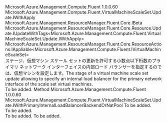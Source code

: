 <Type Name="IWithPrimaryInternalLoadBalancer" FullName="Microsoft.Azure.Management.Compute.Fluent.VirtualMachineScaleSet.Update.IWithPrimaryInternalLoadBalancer">
  <TypeSignature Language="C#" Value="public interface IWithPrimaryInternalLoadBalancer : Microsoft.Azure.Management.Compute.Fluent.VirtualMachineScaleSet.Update.IWithApply, Microsoft.Azure.Management.ResourceManager.Fluent.Core.IBeta, Microsoft.Azure.Management.ResourceManager.Fluent.Core.Resource.Update.IUpdateWithTags&lt;Microsoft.Azure.Management.Compute.Fluent.VirtualMachineScaleSet.Update.IWithApply&gt;, Microsoft.Azure.Management.ResourceManager.Fluent.Core.ResourceActions.IAppliable&lt;Microsoft.Azure.Management.Compute.Fluent.IVirtualMachineScaleSet&gt;" />
  <TypeSignature Language="ILAsm" Value=".class public interface auto ansi abstract IWithPrimaryInternalLoadBalancer implements class Microsoft.Azure.Management.Compute.Fluent.VirtualMachineScaleSet.Update.IWithApply, class Microsoft.Azure.Management.Compute.Fluent.VirtualMachineScaleSet.Update.IWithAvailabilityZone, class Microsoft.Azure.Management.Compute.Fluent.VirtualMachineScaleSet.Update.IWithBootDiagnostics, class Microsoft.Azure.Management.Compute.Fluent.VirtualMachineScaleSet.Update.IWithCapacity, class Microsoft.Azure.Management.Compute.Fluent.VirtualMachineScaleSet.Update.IWithExtension, class Microsoft.Azure.Management.Compute.Fluent.VirtualMachineScaleSet.Update.IWithManagedDataDisk, class Microsoft.Azure.Management.Compute.Fluent.VirtualMachineScaleSet.Update.IWithManagedServiceIdentity, class Microsoft.Azure.Management.Compute.Fluent.VirtualMachineScaleSet.Update.IWithoutPrimaryLoadBalancer, class Microsoft.Azure.Management.Compute.Fluent.VirtualMachineScaleSet.Update.IWithoutPrimaryLoadBalancerBackend, class Microsoft.Azure.Management.Compute.Fluent.VirtualMachineScaleSet.Update.IWithoutPrimaryLoadBalancerNatPool, class Microsoft.Azure.Management.Compute.Fluent.VirtualMachineScaleSet.Update.IWithSku, class Microsoft.Azure.Management.Compute.Fluent.VirtualMachineScaleSet.Update.IWithUnmanagedDataDisk, class Microsoft.Azure.Management.ResourceManager.Fluent.Core.IBeta, class Microsoft.Azure.Management.ResourceManager.Fluent.Core.Resource.Update.IUpdateWithTags`1&lt;class Microsoft.Azure.Management.Compute.Fluent.VirtualMachineScaleSet.Update.IWithApply&gt;, class Microsoft.Azure.Management.ResourceManager.Fluent.Core.ResourceActions.IAppliable`1&lt;class Microsoft.Azure.Management.Compute.Fluent.IVirtualMachineScaleSet&gt;, class Microsoft.Azure.Management.ResourceManager.Fluent.Core.ResourceActions.IIndexable" />
  <TypeSignature Language="DocId" Value="T:Microsoft.Azure.Management.Compute.Fluent.VirtualMachineScaleSet.Update.IWithPrimaryInternalLoadBalancer" />
  <TypeSignature Language="VB.NET" Value="Public Interface IWithPrimaryInternalLoadBalancer&#xA;Implements IAppliable(Of IVirtualMachineScaleSet), IBeta, IUpdateWithTags(Of IWithApply), IWithApply" />
  <TypeSignature Language="F#" Value="type IWithPrimaryInternalLoadBalancer = interface&#xA;    interface IWithApply&#xA;    interface IAppliable&lt;IVirtualMachineScaleSet&gt;&#xA;    interface IIndexable&#xA;    interface IUpdateWithTags&lt;IWithApply&gt;&#xA;    interface IWithManagedDataDisk&#xA;    interface IWithUnmanagedDataDisk&#xA;    interface IWithSku&#xA;    interface IWithCapacity&#xA;    interface IWithExtension&#xA;    interface IWithoutPrimaryLoadBalancer&#xA;    interface IWithoutPrimaryLoadBalancerBackend&#xA;    interface IWithoutPrimaryLoadBalancerNatPool&#xA;    interface IWithManagedServiceIdentity&#xA;    interface IBeta&#xA;    interface IWithBootDiagnostics&#xA;    interface IWithAvailabilityZone" />
  <AssemblyInfo>
    <AssemblyName>Microsoft.Azure.Management.Compute.Fluent</AssemblyName>
    <AssemblyVersion>1.0.0.60</AssemblyVersion>
  </AssemblyInfo>
  <Interfaces>
    <Interface>
      <InterfaceName>Microsoft.Azure.Management.Compute.Fluent.VirtualMachineScaleSet.Update.IWithApply</InterfaceName>
    </Interface>
    <Interface>
      <InterfaceName>Microsoft.Azure.Management.ResourceManager.Fluent.Core.IBeta</InterfaceName>
    </Interface>
    <Interface>
      <InterfaceName>Microsoft.Azure.Management.ResourceManager.Fluent.Core.Resource.Update.IUpdateWithTags&lt;Microsoft.Azure.Management.Compute.Fluent.VirtualMachineScaleSet.Update.IWithApply&gt;</InterfaceName>
    </Interface>
    <Interface>
      <InterfaceName>Microsoft.Azure.Management.ResourceManager.Fluent.Core.ResourceActions.IAppliable&lt;Microsoft.Azure.Management.Compute.Fluent.IVirtualMachineScaleSet&gt;</InterfaceName>
    </Interface>
  </Interfaces>
  <Docs>
    <summary>
            <span data-ttu-id="b9792-101">ステージ、仮想マシン スケール セットの更新を許可する小数点以下桁数のプライマリ ネットワーク インターフェイスの内部ロード バランサーを指定するのでは、仮想マシンを設定します。</span><span class="sxs-lookup"><span data-stu-id="b9792-101">The stage of a virtual machine scale set update allowing to specify an internal load balancer for the primary network interface of the scale set virtual machines.</span></span>
            </summary>
    <remarks>To be added.</remarks>
  </Docs>
  <Members>
    <Member MemberName="WithExistingPrimaryInternalLoadBalancer">
      <MemberSignature Language="C#" Value="public Microsoft.Azure.Management.Compute.Fluent.VirtualMachineScaleSet.Update.IWithPrimaryInternalLoadBalancerBackendOrNatPool WithExistingPrimaryInternalLoadBalancer (Microsoft.Azure.Management.Network.Fluent.ILoadBalancer loadBalancer);" />
      <MemberSignature Language="ILAsm" Value=".method public hidebysig newslot virtual instance class Microsoft.Azure.Management.Compute.Fluent.VirtualMachineScaleSet.Update.IWithPrimaryInternalLoadBalancerBackendOrNatPool WithExistingPrimaryInternalLoadBalancer(class Microsoft.Azure.Management.Network.Fluent.ILoadBalancer loadBalancer) cil managed" />
      <MemberSignature Language="DocId" Value="M:Microsoft.Azure.Management.Compute.Fluent.VirtualMachineScaleSet.Update.IWithPrimaryInternalLoadBalancer.WithExistingPrimaryInternalLoadBalancer(Microsoft.Azure.Management.Network.Fluent.ILoadBalancer)" />
      <MemberSignature Language="VB.NET" Value="Public Function WithExistingPrimaryInternalLoadBalancer (loadBalancer As ILoadBalancer) As IWithPrimaryInternalLoadBalancerBackendOrNatPool" />
      <MemberSignature Language="F#" Value="abstract member WithExistingPrimaryInternalLoadBalancer : Microsoft.Azure.Management.Network.Fluent.ILoadBalancer -&gt; Microsoft.Azure.Management.Compute.Fluent.VirtualMachineScaleSet.Update.IWithPrimaryInternalLoadBalancerBackendOrNatPool" Usage="iWithPrimaryInternalLoadBalancer.WithExistingPrimaryInternalLoadBalancer loadBalancer" />
      <MemberType>Method</MemberType>
      <AssemblyInfo>
        <AssemblyName>Microsoft.Azure.Management.Compute.Fluent</AssemblyName>
        <AssemblyVersion>1.0.0.60</AssemblyVersion>
      </AssemblyInfo>
      <ReturnValue>
        <ReturnType>Microsoft.Azure.Management.Compute.Fluent.VirtualMachineScaleSet.Update.IWithPrimaryInternalLoadBalancerBackendOrNatPool</ReturnType>
      </ReturnValue>
      <Parameters>
        <Parameter Name="loadBalancer" Type="Microsoft.Azure.Management.Network.Fluent.ILoadBalancer" />
      </Parameters>
      <Docs>
        <param name="loadBalancer">To be added.</param>
        <summary>To be added.</summary>
        <returns>To be added.</returns>
        <remarks>To be added.</remarks>
      </Docs>
    </Member>
  </Members>
</Type>